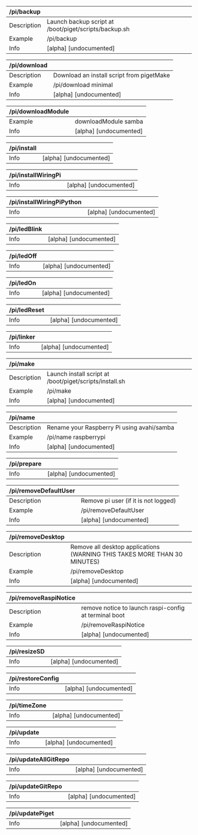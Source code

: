 | /pi/backup   |                                                       |
|:-------------|:------------------------------------------------------|
| Description  | Launch backup script at /boot/piget/scripts/backup.sh |
| Example      | /pi/backup                                            |
| Info         | [alpha] [undocumented]                                |

| /pi/download   |                                           |
|:---------------|:------------------------------------------|
| Description    | Download an install script from pigetMake |
| Example        | /pi/download minimal                      |
| Info           | [alpha] [undocumented]                    |

| /pi/downloadModule   |                        |
|:---------------------|:-----------------------|
| Example              | downloadModule samba   |
| Info                 | [alpha] [undocumented] |

| /pi/install   |                        |
|:--------------|:-----------------------|
| Info          | [alpha] [undocumented] |

| /pi/installWiringPi   |                        |
|:----------------------|:-----------------------|
| Info                  | [alpha] [undocumented] |

| /pi/installWiringPiPython   |                        |
|:----------------------------|:-----------------------|
| Info                        | [alpha] [undocumented] |

| /pi/ledBlink   |                        |
|:---------------|:-----------------------|
| Info           | [alpha] [undocumented] |

| /pi/ledOff   |                        |
|:-------------|:-----------------------|
| Info         | [alpha] [undocumented] |

| /pi/ledOn   |                        |
|:------------|:-----------------------|
| Info        | [alpha] [undocumented] |

| /pi/ledReset   |                        |
|:---------------|:-----------------------|
| Info           | [alpha] [undocumented] |

| /pi/linker   |                        |
|:-------------|:-----------------------|
| Info         | [alpha] [undocumented] |

| /pi/make    |                                                         |
|:------------|:--------------------------------------------------------|
| Description | Launch install script at /boot/piget/scripts/install.sh |
| Example     | /pi/make                                                |
| Info        | [alpha] [undocumented]                                  |

| /pi/name    |                                            |
|:------------|:-------------------------------------------|
| Description | Rename your Raspberry Pi using avahi/samba |
| Example     | /pi/name raspberrypi                       |
| Info        | [alpha] [undocumented]                     |

| /pi/prepare   |                        |
|:--------------|:-----------------------|
| Info          | [alpha] [undocumented] |

| /pi/removeDefaultUser   |                                      |
|:------------------------|:-------------------------------------|
| Description             | Remove pi user (if it is not logged) |
| Example                 | /pi/removeDefaultUser                |
| Info                    | [alpha] [undocumented]               |

| /pi/removeDesktop   |                                                                           |
|:--------------------|:--------------------------------------------------------------------------|
| Description         | Remove all desktop applications (WARNING THIS TAKES MORE THAN 30 MINUTES) |
| Example             | /pi/removeDesktop                                                         |
| Info                | [alpha] [undocumented]                                                    |

| /pi/removeRaspiNotice   |                                                       |
|:------------------------|:------------------------------------------------------|
| Description             | remove notice to launch raspi-config at terminal boot |
| Example                 | /pi/removeRaspiNotice                                 |
| Info                    | [alpha] [undocumented]                                |

| /pi/resizeSD   |                        |
|:---------------|:-----------------------|
| Info           | [alpha] [undocumented] |

| /pi/restoreConfig   |                        |
|:--------------------|:-----------------------|
| Info                | [alpha] [undocumented] |

| /pi/timeZone   |                        |
|:---------------|:-----------------------|
| Info           | [alpha] [undocumented] |

| /pi/update   |                        |
|:-------------|:-----------------------|
| Info         | [alpha] [undocumented] |

| /pi/updateAllGitRepo   |                        |
|:-----------------------|:-----------------------|
| Info                   | [alpha] [undocumented] |

| /pi/updateGitRepo   |                        |
|:--------------------|:-----------------------|
| Info                | [alpha] [undocumented] |

| /pi/updatePiget   |                        |
|:------------------|:-----------------------|
| Info              | [alpha] [undocumented] |

